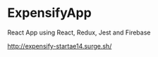 # ExpensifyApp
React App
using React, Redux, Jest and Firebase


http://expensify-startae14.surge.sh/
